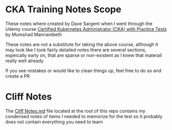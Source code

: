 # CKA Training Notes Scope

These notes where created by Dave Sargent when I went through the Udemy course [Certified Kubernetes Administrator (CKA) with Practice Tests](https://www.udemy.com/course/certified-kubernetes-administrator-with-practice-tests) by Mumshad Mannambeth

These notes are not a substitute for taking the above course, although it may look like I took fairly detailed notes there are several sections, espeically early on, that are sparse or non-existent as I knew that materail really well already

If you see mistakes or would like to clean things up, feel free to do so and create a PR

# Cliff Notes

The [Cliff Notes.md](./Cliff%20Notes.md) file located at the root of this repo contains my condensed notes of items I needed to memorize for the test so it probably does not contain everything you need to learn